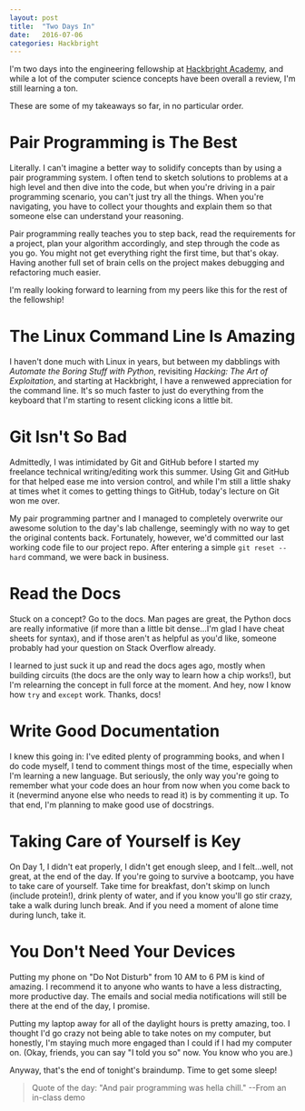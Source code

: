 ```yaml
---
layout: post
title:  "Two Days In"
date:   2016-07-06
categories: Hackbright
---
```


I'm two days into the engineering fellowship at [Hackbright Academy](https://hackbrightacademy.com/), and while a lot of the computer science concepts have been overall a review, I'm still learning a ton. 

These are some of my takeaways so far, in no particular order.

# Pair Programming is The Best

Literally. I can't imagine a better way to solidify concepts than by using a pair programming system. I often tend to sketch solutions to problems at a high level and then dive into the code, but when you're driving in a pair programming scenario, you can't just try all the things. When you're navigating, you have to collect your thoughts and explain them so that someone else can understand your reasoning. 

Pair programming really teaches you to step back, read the requirements for a project, plan your algorithm accordingly, and step through the code as you go. You might not get everything right the first time, but that's okay. Having another full set of brain cells on the project makes debugging and refactoring much easier.

I'm really looking forward to learning from my peers like this for the rest of the fellowship!

# The Linux Command Line Is Amazing

I haven't done much with Linux in years, but between my dabblings with *Automate the Boring Stuff with Python*, revisiting *Hacking: The Art of Exploitation*, and starting at Hackbright, I have a renwewed appreciation for the command line. It's so much faster to just do everything from the keyboard that I'm starting to resent clicking icons a little bit. 

# Git Isn't So Bad

Admittedly, I was intimidated by Git and GitHub before I started my freelance technical writing/editing work this summer. Using Git and GitHub for that helped ease me into version control, and while I'm still a little shaky at times whet it comes to getting things to GitHub, today's lecture on Git won me over. 

My pair programming partner and I managed to completely overwrite our awesome solution to the day's lab challenge, seemingly with no way to get the original contents back. Fortunately, however, we'd committed our last working code file to our project repo. After entering a simple `git reset --hard` command, we were back in business.

# Read the Docs

Stuck on a concept? Go to the docs. Man pages are great, the Python docs are really informative (if more than a little bit dense...I'm glad I have cheat sheets for syntax), and if those aren't as helpful as you'd like, someone probably had your question on Stack Overflow already. 

I learned to just suck it up and read the docs ages ago, mostly when building circuits (the docs are the only way to learn how a chip works!), but I'm relearning the concept in full force at the moment. And hey, now I know how `try` and `except` work. Thanks, docs!

# Write Good Documentation

I knew this going in: I've edited plenty of programming books, and when I do code myself, I tend to comment things most of the time, especially when I'm learning a new language. But seriously, the only way you're going to remember what your code does an hour from now when you come back to it (nevermind anyone else who needs to read it) is by commenting it up. To that end, I'm planning to make good use of docstrings.

# Taking Care of Yourself is Key

On Day 1, I didn't eat properly, I didn't get enough sleep, and I felt...well, not great, at the end of the day. If you're going to survive a bootcamp, you have to take care of yourself. Take time for breakfast, don't skimp on lunch (include protein!), drink plenty of water, and if you know you'll go stir crazy, take a walk during lunch break. And if you need a moment of alone time during lunch, take it. 

# You Don't Need Your Devices

Putting my phone on "Do Not Disturb" from 10 AM to 6 PM is kind of amazing. I recommend it to anyone who wants to have a less distracting, more productive day. The emails and social media notifications will still be there at the end of the day, I promise.

Putting my laptop away for all of the daylight hours is pretty amazing, too. I thought I'd go crazy not being able to take notes on my computer, but honestly, I'm staying much more engaged than I could if I had my computer on. (Okay, friends, you can say "I told you so" now. You know who you are.)

Anyway, that's the end of tonight's braindump. Time to get some sleep!

> Quote of the day: 
>"And pair programming was hella chill."
>--From an in-class demo